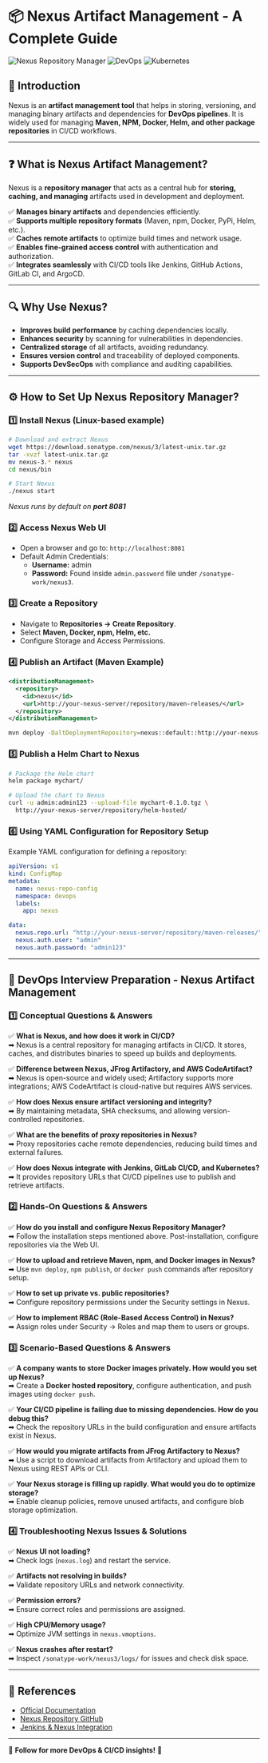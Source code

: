 # 📦 Nexus Artifact Management - A Complete Guide

![Nexus Repository Manager](https://img.shields.io/badge/Nexus-RepositoryManager-blue)
![DevOps](https://img.shields.io/badge/DevOps-CICD-orange)
![Kubernetes](https://img.shields.io/badge/Kubernetes-ContainerManagement-brightgreen)

## 🚀 Introduction
Nexus is an **artifact management tool** that helps in storing, versioning, and managing binary artifacts and dependencies for **DevOps pipelines**. It is widely used for managing **Maven, NPM, Docker, Helm, and other package repositories** in CI/CD workflows.

---

## ❓ What is Nexus Artifact Management?
Nexus is a **repository manager** that acts as a central hub for **storing, caching, and managing** artifacts used in development and deployment.

✅ **Manages binary artifacts** and dependencies efficiently.  
✅ **Supports multiple repository formats** (Maven, npm, Docker, PyPi, Helm, etc.).  
✅ **Caches remote artifacts** to optimize build times and network usage.  
✅ **Enables fine-grained access control** with authentication and authorization.  
✅ **Integrates seamlessly** with CI/CD tools like Jenkins, GitHub Actions, GitLab CI, and ArgoCD.

---

## 🔍 Why Use Nexus?
- **Improves build performance** by caching dependencies locally.
- **Enhances security** by scanning for vulnerabilities in dependencies.
- **Centralized storage** of all artifacts, avoiding redundancy.
- **Ensures version control** and traceability of deployed components.
- **Supports DevSecOps** with compliance and auditing capabilities.

---

## ⚙️ How to Set Up Nexus Repository Manager?
### **1️⃣ Install Nexus** (Linux-based example)
```bash
# Download and extract Nexus
wget https://download.sonatype.com/nexus/3/latest-unix.tar.gz
tar -xvzf latest-unix.tar.gz
mv nexus-3.* nexus
cd nexus/bin

# Start Nexus
./nexus start
```
_Nexus runs by default on **port 8081**_

### **2️⃣ Access Nexus Web UI**
- Open a browser and go to: `http://localhost:8081`
- Default Admin Credentials: 
  - **Username:** admin
  - **Password:** Found inside `admin.password` file under `/sonatype-work/nexus3`.

### **3️⃣ Create a Repository**
- Navigate to **Repositories → Create Repository**.
- Select **Maven, Docker, npm, Helm, etc.**
- Configure Storage and Access Permissions.

### **4️⃣ Publish an Artifact (Maven Example)**
```xml
<distributionManagement>
  <repository>
    <id>nexus</id>
    <url>http://your-nexus-server/repository/maven-releases/</url>
  </repository>
</distributionManagement>
```
```bash
mvn deploy -DaltDeploymentRepository=nexus::default::http://your-nexus-server/repository/maven-releases/
```

### **5️⃣ Publish a Helm Chart to Nexus**
```bash
# Package the Helm chart
helm package mychart/

# Upload the chart to Nexus
curl -u admin:admin123 --upload-file mychart-0.1.0.tgz \
  http://your-nexus-server/repository/helm-hosted/
```

### **6️⃣ Using YAML Configuration for Repository Setup**
Example YAML configuration for defining a repository:
```yaml
apiVersion: v1
kind: ConfigMap
metadata:
  name: nexus-repo-config
  namespace: devops
  labels:
    app: nexus

data:
  nexus.repo.url: "http://your-nexus-server/repository/maven-releases/"
  nexus.auth.user: "admin"
  nexus.auth.password: "admin123"
```

---

## 🎯 DevOps Interview Preparation - Nexus Artifact Management
### **1️⃣ Conceptual Questions & Answers**
✅ **What is Nexus, and how does it work in CI/CD?**  
➡ Nexus is a central repository for managing artifacts in CI/CD. It stores, caches, and distributes binaries to speed up builds and deployments.  

✅ **Difference between Nexus, JFrog Artifactory, and AWS CodeArtifact?**  
➡ Nexus is open-source and widely used; Artifactory supports more integrations; AWS CodeArtifact is cloud-native but requires AWS services.  

✅ **How does Nexus ensure artifact versioning and integrity?**  
➡ By maintaining metadata, SHA checksums, and allowing version-controlled repositories.  

✅ **What are the benefits of proxy repositories in Nexus?**  
➡ Proxy repositories cache remote dependencies, reducing build times and external failures.  

✅ **How does Nexus integrate with Jenkins, GitLab CI/CD, and Kubernetes?**  
➡ It provides repository URLs that CI/CD pipelines use to publish and retrieve artifacts.  

### **2️⃣ Hands-On Questions & Answers**
✅ **How do you install and configure Nexus Repository Manager?**  
➡ Follow the installation steps mentioned above. Post-installation, configure repositories via the Web UI.  

✅ **How to upload and retrieve Maven, npm, and Docker images in Nexus?**  
➡ Use `mvn deploy`, `npm publish`, or `docker push` commands after repository setup.  

✅ **How to set up private vs. public repositories?**  
➡ Configure repository permissions under the Security settings in Nexus.  

✅ **How to implement RBAC (Role-Based Access Control) in Nexus?**  
➡ Assign roles under Security → Roles and map them to users or groups.  

### **3️⃣ Scenario-Based Questions & Answers**
✅ **A company wants to store Docker images privately. How would you set up Nexus?**  
➡ Create a **Docker hosted repository**, configure authentication, and push images using `docker push`.  

✅ **Your CI/CD pipeline is failing due to missing dependencies. How do you debug this?**  
➡ Check the repository URLs in the build configuration and ensure artifacts exist in Nexus.  

✅ **How would you migrate artifacts from JFrog Artifactory to Nexus?**  
➡ Use a script to download artifacts from Artifactory and upload them to Nexus using REST APIs or CLI.  

✅ **Your Nexus storage is filling up rapidly. What would you do to optimize storage?**  
➡ Enable cleanup policies, remove unused artifacts, and configure blob storage optimization.  

### **4️⃣ Troubleshooting Nexus Issues & Solutions**
✅ **Nexus UI not loading?**  
➡ Check logs (`nexus.log`) and restart the service.  

✅ **Artifacts not resolving in builds?**  
➡ Validate repository URLs and network connectivity.  

✅ **Permission errors?**  
➡ Ensure correct roles and permissions are assigned.  

✅ **High CPU/Memory usage?**  
➡ Optimize JVM settings in `nexus.vmoptions`.  

✅ **Nexus crashes after restart?**  
➡ Inspect `/sonatype-work/nexus3/logs/` for issues and check disk space.  

---

## 📌 References
- [Official Documentation](https://help.sonatype.com/repomanager3)
- [Nexus Repository GitHub](https://github.com/sonatype/nexus-public)
- [Jenkins & Nexus Integration](https://www.jenkins.io/doc/book/pipeline/nexus/)

---

🚀 **Follow for more DevOps & CI/CD insights!** 🚀
